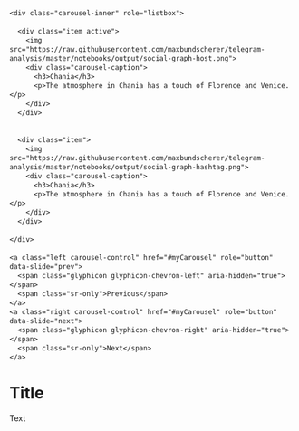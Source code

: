 
<div id="myCarousel" class="carousel slide" data-ride="carousel">

    <div class="carousel-inner" role="listbox">

      <div class="item active">
        <img src="https://raw.githubusercontent.com/maxbundscherer/telegram-analysis/master/notebooks/output/social-graph-host.png">
        <div class="carousel-caption">
          <h3>Chania</h3>
          <p>The atmosphere in Chania has a touch of Florence and Venice.</p>
        </div>
      </div>
  

      <div class="item">
        <img src="https://raw.githubusercontent.com/maxbundscherer/telegram-analysis/master/notebooks/output/social-graph-hashtag.png">
        <div class="carousel-caption">
          <h3>Chania</h3>
          <p>The atmosphere in Chania has a touch of Florence and Venice.</p>
        </div>
      </div>

    </div>

    <a class="left carousel-control" href="#myCarousel" role="button" data-slide="prev">
      <span class="glyphicon glyphicon-chevron-left" aria-hidden="true"></span>
      <span class="sr-only">Previous</span>
    </a>
    <a class="right carousel-control" href="#myCarousel" role="button" data-slide="next">
      <span class="glyphicon glyphicon-chevron-right" aria-hidden="true"></span>
      <span class="sr-only">Next</span>
    </a>

  </div>

  # Title

  Text